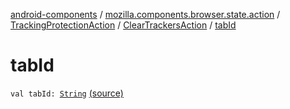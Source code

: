 [android-components](../../../index.md) / [mozilla.components.browser.state.action](../../index.md) / [TrackingProtectionAction](../index.md) / [ClearTrackersAction](index.md) / [tabId](./tab-id.md)

# tabId

`val tabId: `[`String`](https://kotlinlang.org/api/latest/jvm/stdlib/kotlin/-string/index.html) [(source)](https://github.com/mozilla-mobile/android-components/blob/master/components/browser/state/src/main/java/mozilla/components/browser/state/action/BrowserAction.kt#L216)